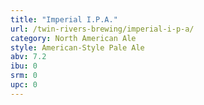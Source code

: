 ```yaml
---
title: "Imperial I.P.A."
url: /twin-rivers-brewing/imperial-i-p-a/
category: North American Ale
style: American-Style Pale Ale
abv: 7.2
ibu: 0
srm: 0
upc: 0
---
```


